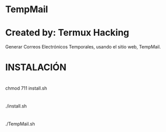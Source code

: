 # TempMail
# Created by: Termux Hacking
Generar Correos Electrónicos Temporales, usando el sitio web, TempMail.
#
# INSTALACIÓN
#
chmod 711 install.sh
#
./install.sh
#
./TempMail.sh
#
